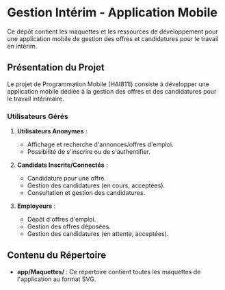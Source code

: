 # Gestion Intérim - Application Mobile

Ce dépôt contient les maquettes et les ressources de développement pour une application mobile de gestion des offres et candidatures pour le travail en intérim.

## Présentation du Projet

Le projet de Programmation Mobile (HAI811I) consiste à développer une application mobile dédiée à la gestion des offres et des candidatures pour le travail intérimaire.

### Utilisateurs Gérés

1. **Utilisateurs Anonymes** :
   - Affichage et recherche d'annonces/offres d'emploi.
   - Possibilité de s'inscrire ou de s'authentifier.
   
2. **Candidats Inscrits/Connectés** :
   - Candidature pour une offre.
   - Gestion des candidatures (en cours, acceptées).
   - Consultation et gestion des candidatures.
   
3. **Employeurs** :
   - Dépôt d'offres d'emploi.
   - Gestion des offres déposées.
   - Gestion des candidatures (en attente, acceptées).

## Contenu du Répertoire

- **app/Maquettes/** : Ce répertoire contient toutes les maquettes de l'application au format SVG.


